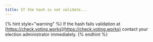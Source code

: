 ```yaml
---
title: If the hash is not validate...
---
```


{% hint style="warning" %}
If the hash fails validation at [https://check.voting.works](https://check.voting.works) contact your election administrator immediately.
{% endhint %}

